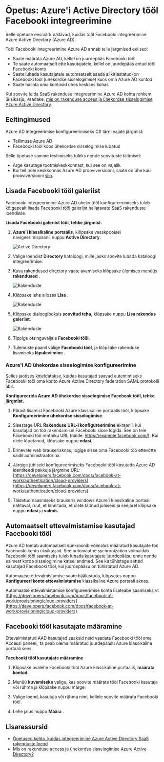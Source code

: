 <properties
    pageTitle="Õpetus: Azure'i Active Directory integreerimine Facebooki tööl | Microsoft Azure'i"
    description="Saate teada, kuidas konfigureerida tööl ühekordse sisselogimise Azure Active Directory ja Facebooki vahel."
    services="active-directory"
    documentationCenter=""
    authors="asmalser-msft"
    manager="femila"
    editor=""/>

<tags
    ms.service="active-directory"
    ms.workload="identity"
    ms.tgt_pltfrm="na"
    ms.devlang="na"
    ms.topic="article"
    ms.date="04/26/2016"
    ms.author="asmalser"/>


# <a name="tutorial-azure-active-directory-integration-with-facebook-at-work"></a>Õpetus: Azure'i Active Directory tööl Facebooki integreerimine

Selle õpetuse eesmärk näitavad, kuidas tööl Facebooki integreerimine Azure Active Directory (Azure AD).

Tööl Facebooki integreerimine Azure AD annab teile järgmised eelised: 

- Saate määrata Azure AD, kellel on juurdepääs Facebooki tööl 
- Te saate automaatselt ette kasutajatele, kellel on juurdepääs antud tööl Facebooki konto
- Saate lubada kasutajatele automaatselt saada allkirjastatud-on Facebooki tööl (ühekordse sisselogimise) koos oma Azure AD kontod
- Saate hallata oma kontosid ühes keskses kohas 

Kui soovite leida SaaS rakenduse integreerimine Azure AD kohta rohkem üksikasju, vaadake, [mis on rakenduse access ja ühekordse sisselogimise Azure Active Directory](active-directory-appssoaccess-whatis.md).


## <a name="prerequisites"></a>Eeltingimused 

Azure AD integreerimise konfigureerimiseks CS tärni vajate järgmist:

- Tellimuse Azure AD
- Facebooki tööl koos ühekordse sisselogimise lubatud

Selle õpetuse samme testimiseks tuleks nende soovituste täitmisel:

- Ärge kasutage tootmiskeskkonnast, kui see on vajalik.
- Kui teil pole keskkonnas Azure AD prooviversiooni, saate on ühe kuu prooviversiooni [siin](https://azure.microsoft.com/pricing/free-trial/). 


## <a name="adding-facebook-at-work-from-the-gallery"></a>Lisada Facebooki tööl galeriist
Facebooki integreerimine Azure AD üheks tööl konfigureerimiseks tuleb kõigepealt lisada Facebooki tööl galeriist hallatavate SaaS rakenduste loendisse.

**Lisada Facebooki galeriist tööl, tehke järgmist.**

1. **Azure'i klassikaline portaalis**, klõpsake vasakpoolsel navigeerimispaanil nuppu **Active Directory**. 

    ![Active Directory][1]

2. Valige loendist **Directory** kataloogi, mille jaoks soovite lubada kataloogi integreerimise.

3. Kuva rakendused directory vaate avamiseks klõpsake ülemises menüüs **rakendused** .

    ![Rakenduste][2]

4. Klõpsake lehe allosas **Lisa** .
    
    ![Rakenduste][3]

5. Klõpsake dialoogiboksis **soovitud teha,** klõpsake nuppu **Lisa rakendus galeriist**.

    ![Rakenduste][4]

6. Tippige otsinguväljale **Facebooki tööl**.

7. Tulemuste paanil valige **Facebooki tööl**, ja klõpsake rakenduse lisamiseks **lõpuleviimine** .


### <a name="configuring-azure-ad-single-sign-on"></a>Azure'i AD ühekordse sisselogimise konfigureerimine

Selles jaotises kirjeldatakse, kuidas kasutajad saavad autentimiseks Facebooki tööl oma konto Azure Active Directory federation SAML protokolli abil.

**Konfigureerida Azure AD ühekordse sisselogimise Facebook tööl, tehke järgmist.**

1.  Pärast lisamist Facebooki Azure klassikaline portaalis tööl, klõpsake **Konfigureerimine ühekordse sisselogimise**.

2.  Sisestage URL **Rakenduse URL-i konfigureerimine** ekraanil, kui kasutajad on töö rakendamisel Facebooki sisse logida. See on teie Facebooki töö rentniku URL (näide: https://example.facebook.com/). Kui olete lõpetanud, klõpsake nuppu **edasi**.

3.  Erinevate web brauseriaknas, logige sisse oma Facebooki töö ettevõtte saidil administraatorina.

4. Järgige juhiseid konfigureerimiseks Facebooki tööl kasutada Azure AD identiteedi pakkuja järgmine URL: [https://developers.facebook.com/docs/facebook-at-work/authentication/cloud-providers](https://developers.facebook.com/docs/facebook-at-work/authentication/cloud-providers)

5.  Täidetud naasmiseks brauseris windows Azure'i klassikaline portaali nähtaval, ruut, et kinnitada, et olete täitnud juhiseid ja seejärel klõpsake nuppu **edasi** ja **valmis**.


## <a name="automatically-provisioning-users-to-facebook-at-work"></a>Automaatselt ettevalmistamise kasutajad Facebooki tööl

Azure AD toetab automaatselt sünkroonib võimalus määratud kasutajate töö Facebooki konto üksikasjad. See automaatne sychronization võimaldab Facebooki tööl saamiseks tuleb lubada kasutajate juurdepääsu enne nende esimest korda sisselogimine katsel andmed. See ka tühistage sätted kasutajad Facebooki tööl, kui juurdepääsu on tühistatud Azure AD.

Automaatse ettevalmistamise saate häälestada, klõpsates nuppu **Konfigureeri konto ettevalmistamise** klassikaline Azure portaali aknas.

Automaatse ettevalmistamise konfigureerimise kohta lisateabe saamiseks vt [https://developers.facebook.com/docs/facebook-at-work/provisioning/cloud-providers](https://developers.facebook.com/docs/facebook-at-work/provisioning/cloud-providers)


## <a name="assigning-users-to-facebook-at-work"></a>Facebooki tööl kasutajate määramine

Ettevalmistatud AAD kasutajad saaksid neid vaadata Facebooki tööl oma Accessi paneeli, ta peab olema määratud juurdepääsu Azure klassikaline portaali sees.

**Facebooki tööl kasutajate määramine**

1.  Klõpsake avalehe Facebooki tööl Azure klassikaline portaalis, **määrata kontod**.

2.  Menüü **kuvamiseks** valige, kas soovite määrata tööl Facebooki kasutaja või rühma ja klõpsake nuppu märge.

3.  Valige loend, kasutaja või rühma nimi, kellele soovite määrata Facebooki tööl.

4.  Lehe jalus nuppu **Määra** .


## <a name="additional-resources"></a>Lisaressursid

* [Õpetused kohta, kuidas integreerimine Azure Active Directory SaaS rakenduste loend](active-directory-saas-tutorial-list.md)
* [Mis on rakenduse access ja ühekordse sisselogimise Azure Active Directory?](active-directory-appssoaccess-whatis.md)

<!--Image references-->
[1]: ./media/active-directory-saas-cs-stars-tutorial/tutorial_general_01.png
[2]: ./media/active-directory-saas-cs-stars-tutorial/tutorial_general_02.png
[3]: ./media/active-directory-saas-cs-stars-tutorial/tutorial_general_03.png
[4]: ./media/active-directory-saas-cs-stars-tutorial/tutorial_general_04.png




